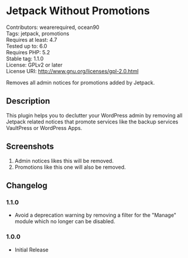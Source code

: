 # Jetpack Without Promotions #

Contributors: wearerequired, ocean90  
Tags: jetpack, promotions  
Requires at least: 4.7  
Tested up to: 6.0  
Requires PHP: 5.2  
Stable tag: 1.1.0  
License: GPLv2 or later  
License URI: http://www.gnu.org/licenses/gpl-2.0.html  

Removes all admin notices for promotions added by Jetpack.

## Description ##

This plugin helps you to declutter your WordPress admin by removing all Jetpack related notices that promote services like the backup services VaultPress or WordPress Apps.

## Screenshots ##

1. Admin notices likes this will be removed.
2. Promotions like this one will also be removed.

## Changelog ##

### 1.1.0 ###
* Avoid a deprecation warning by removing a filter for the "Manage" module which no longer can be disabled.

### 1.0.0 ###
* Initial Release
